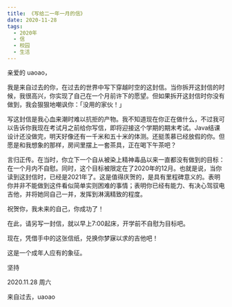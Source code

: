 ```yaml
---
title: 《写给二一年一月的信》
date: 2020-11-28
tags:
  - 2020年
  - 信
  - 校园
  - 生活
---
```


亲爱的 uaoao，

我是来自过去的你，在过去的世界中写下穿越时空的这封信。当你拆开这封信的时候，我很高兴，你实现了自己在一个月前许下的愿望。但如果拆开这封信时你没有做到，我会狠狠地嘲讽你：「没用的家伙！」

写这封信是我心血来潮时难以抗拒的产物。我不知道现在你正在做什么，不过我可以告诉你我现在考试月之前给你写信，即将迎接这个学期的期末考试。Java结课设计还没做完，明天好像还有一千米和五十米的体测。还挺羡慕已经放假的你。但愿是和我想象的那样，房间里摆上一套茶具，正在喝下午茶吧？

言归正传。在当时，你立下一个自从被染上精神毒品以来一直都没有做到的目标：在一个月内不自慰。同时，这个目标被限定在了2020年的12月。也就是说，当你读到这封信时，已经是2021年了。这是值得庆贺的，是具有里程碑意义的。表明你并非不能做到这件看似简单实则困难的事情；表明你已经有能力、有决心驾驭电吉他，并将她同自己一并，发挥到淋漓精致的程度。

祝贺你，我未来的自己，你成功了！

在此，请另写一封信，就以早上7:00起床，开学前不自慰为目标吧。

现在，凭借手中的这张信纸，兑换你梦寐以求的吉他吧！

这是一个成年人应有的象征。

坚持

2020.11.28 周六

来自过去，uaoao
